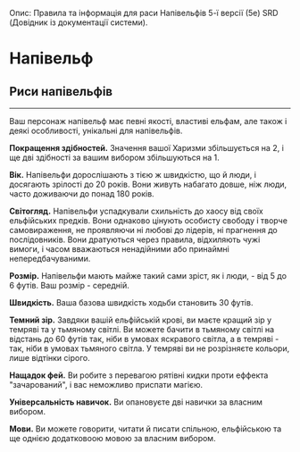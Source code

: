 Опис: Правила та інформація для раси Напівельфів 5-ї версії (5e) SRD (Довідник із документації системи).

# Напівельф
## Риси напівельфів
- - -
Ваш персонаж напівельф має певні якості, властиві ельфам, але також і деякі особливості, унікальні для напівельфів.

**Покращення здібностей.** Значення вашої Харизми збільшується на 2, і ще дві здібності за вашим вибором збільшуються на 1.

**Вік.** Напівельфи дорослішають з тією ж швидкістю, що й люди, і досягають зрілості до 20 років. Вони живуть набагато довше, ніж люди, часто доживаючи до понад 180 років.

**Світогляд.** Напівельфи успадкували схильність до хаосу від своїх ельфійських предків. Вони однаково цінують особисту свободу і творче самовираження, не проявляючи ні любові до лідерів, ні прагнення до послідовників. Вони дратуються через правила, відхиляють чужі вимоги, і часом вважаються ненадійними або принаймні непередбачуваними.

**Розмір.** Напівельфи мають майже такий сами зріст, як і люди, - від 5 до 6 футів. Ваш розмір - середній.

**Швидкість.** Ваша базова швидкість ходьби становить 30 футів.

**Темний зір.** Завдяки вашій ельфійській крові, ви маєте кращий зір у темряві та у тьмяному світлі. Ви можете бачити в тьмяному світлі на відстань до 60 футів так, ніби в умовах яскравого світла, а в темряві - так, ніби в умовах тьмяного світла. У темряві ви не розрізняєте кольори, лише відтінки сірого.

**Нащадок фей.** Ви робите з перевагою рятівні кидки проти еффекта "зачарований", і вас неможливо приспати магією.

**Універсальність навичок.** Ви опановуєте дві навички за власним вибором.

**Мови.** Ви можете говорити, читати й писати спільною, ельфійською та ще однією додатковоою мовою за власним вибором.